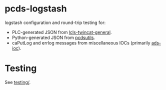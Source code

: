 pcds-logstash
=============

logstash configuration and round-trip testing for:

* PLC-generated JSON from [lcls-twincat-general](https://github.com/pcdshub/lcls-twincat-general).
* Python-generated JSON from [pcdsutils](https://github.com/pcdshub/pcdsutils/).
* caPutLog and errlog messages from miscellaneous IOCs (primarily [ads-ioc](https://github.com/pcdshub/ads-ioc/)).


Testing
=======

See [testing/](testing/README.md).
